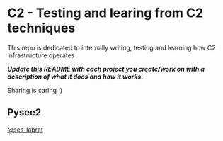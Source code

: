 # C2 - Testing and learing from C2 techniques

This repo is dedicated to internally writing, testing and learning how C2 infrastructure operates

***Update this README with each project you create/work on with a description of what it does and how it works.***

Sharing is caring :)

## Pysee2
[@scs-labrat](https://github.com/scs-labrat)
